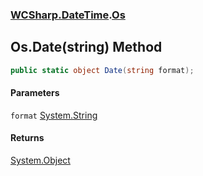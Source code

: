 ### [WCSharp.DateTime](WCSharp.DateTime.md 'WCSharp.DateTime').[Os](WCSharp.DateTime.Os.md 'WCSharp.DateTime.Os')

## Os.Date(string) Method

```csharp
public static object Date(string format);
```
#### Parameters

<a name='WCSharp.DateTime.Os.Date(string).format'></a>

`format` [System.String](https://docs.microsoft.com/en-us/dotnet/api/System.String 'System.String')

#### Returns
[System.Object](https://docs.microsoft.com/en-us/dotnet/api/System.Object 'System.Object')
